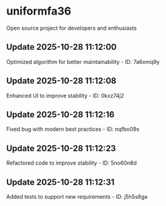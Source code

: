 # uniformfa36
Open source project for developers and enthusiasts

## Update 2025-10-28 11:12:00
Optimized algorithm for better maintainability - ID: 7a6xmq9y


## Update 2025-10-28 11:12:08
Enhanced UI to improve stability - ID: 0kxz74j2


## Update 2025-10-28 11:12:16
Fixed bug with modern best practices - ID: nqfbo09x


## Update 2025-10-28 11:12:23
Refactored code to improve stability - ID: 5no60n8d


## Update 2025-10-28 11:12:31
Added tests to support new requirements - ID: j5h5s8ga

